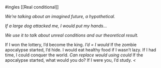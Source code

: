 #ingles [[Real conditional]]

*We’re talking about an imagined future, a hypothetical.*

*If a large dog attacked me, I would put my hands…*

*We use it to talk about unreal conditions and our theoretical result.*

If I won the lottery, I’d become the king.
*I’d = I would*
If the zombie apocalypse started, I’d hide.
I would eat healthy food if I wasn’t lazy.
If I had time, I could conquer the world.
*Can replace would using could*
If the apocalypse started, what would you do?
If I were you, I’d study.
<i><